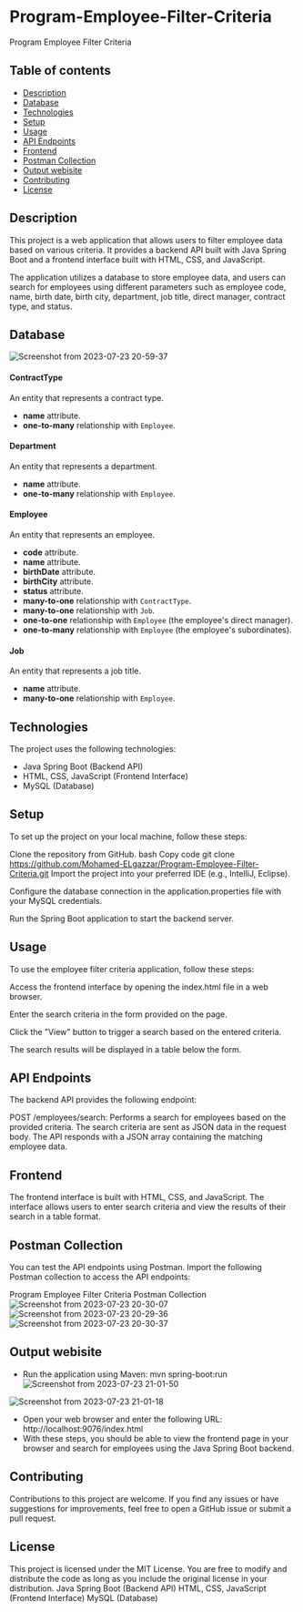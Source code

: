 # Program-Employee-Filter-Criteria
Program Employee Filter Criteria

## Table of contents
* [Description](#description)
* [Database](#database)
* [Technologies](#technologies)
* [Setup](#setup)
* [Usage](#usage)
* [API Endpoints](#api_endpoints)
* [Frontend](#frontend)
* [Postman Collection](#postman_collection)
* [Output webisite](#output_of_website)
* [Contributing](#contributing)
* [License](#license)

## Description
This project is a web application that allows users to filter employee data based on various criteria. It provides a backend API built with Java Spring Boot and a frontend interface built with HTML, CSS, and JavaScript.

The application utilizes a database to store employee data, and users can search for employees using different parameters such as employee code, name, birth date, birth city, department, job title, direct manager, contract type, and status.

## Database
![Screenshot from 2023-07-23 20-59-37](https://github.com/Mohamed-ELgazzar/Program-Employee-Filter-Criteria/assets/122599973/f13a0568-2536-4de1-a17f-8dc15b5e3434)
#### ContractType

An entity that represents a contract type.

* **name** attribute.
* **one-to-many** relationship with `Employee`.

#### Department

An entity that represents a department.

* **name** attribute.
* **one-to-many** relationship with `Employee`.

#### Employee

An entity that represents an employee.

* **code** attribute.
* **name** attribute.
* **birthDate** attribute.
* **birthCity** attribute.
* **status** attribute.
* **many-to-one** relationship with `ContractType`.
* **many-to-one** relationship with `Job`.
* **one-to-one** relationship with `Employee` (the employee's direct manager).
* **one-to-many** relationship with `Employee` (the employee's subordinates).

#### Job

An entity that represents a job title.

* **name** attribute.
* **many-to-one** relationship with `Employee`.
## Technologies
The project uses the following technologies:

* Java Spring Boot (Backend API)
* HTML, CSS, JavaScript (Frontend Interface)
* MySQL (Database)
## Setup
To set up the project on your local machine, follow these steps:

Clone the repository from GitHub.
bash
Copy code
git clone https://github.com/Mohamed-ELgazzar/Program-Employee-Filter-Criteria.git
Import the project into your preferred IDE (e.g., IntelliJ, Eclipse).

Configure the database connection in the application.properties file with your MySQL credentials.

Run the Spring Boot application to start the backend server.

## Usage
To use the employee filter criteria application, follow these steps:

Access the frontend interface by opening the index.html file in a web browser.

Enter the search criteria in the form provided on the page.

Click the "View" button to trigger a search based on the entered criteria.

The search results will be displayed in a table below the form.

## API Endpoints
The backend API provides the following endpoint:

POST /employees/search: Performs a search for employees based on the provided criteria. The search criteria are sent as JSON data in the request body. The API responds with a JSON array containing the matching employee data.

## Frontend
The frontend interface is built with HTML, CSS, and JavaScript. The interface allows users to enter search criteria and view the results of their search in a table format.

## Postman Collection
You can test the API endpoints using Postman. Import the following Postman collection to access the API endpoints:

Program Employee Filter Criteria Postman Collection
![Screenshot from 2023-07-23 20-30-07](https://github.com/Mohamed-ELgazzar/Program-Employee-Filter-Criteria/assets/122599973/c55dd86f-9c4a-4a01-9dbb-2c420c6b1c66)
![Screenshot from 2023-07-23 20-29-36](https://github.com/Mohamed-ELgazzar/Program-Employee-Filter-Criteria/assets/122599973/5bedc80d-7881-4dd4-9e8e-e339211b3e23)
![Screenshot from 2023-07-23 20-30-37](https://github.com/Mohamed-ELgazzar/Program-Employee-Filter-Criteria/assets/122599973/b68ae93c-7e46-4ce5-ac6f-0693707d02ae)

## Output webisite
* Run the application using Maven:
     mvn spring-boot:run
![Screenshot from 2023-07-23 21-01-50](https://github.com/Mohamed-ELgazzar/Program-Employee-Filter-Criteria/assets/122599973/8f4ed58b-0a9a-42e5-b48c-ad7d6b6da576)

![Screenshot from 2023-07-23 21-01-18](https://github.com/Mohamed-ELgazzar/Program-Employee-Filter-Criteria/assets/122599973/1c4a4ef8-9fb8-43fa-a4e1-b643ea50706b)

* Open your web browser and enter the following URL:
    http://localhost:9076/index.html
* With these steps, you should be able to view the frontend page in your browser and search for employees using the Java Spring Boot backend.

## Contributing
Contributions to this project are welcome. If you find any issues or have suggestions for improvements, feel free to open a GitHub issue or submit a pull request.

## License
This project is licensed under the MIT License. You are free to modify and distribute the code as long as you include the original license in your distribution.
Java Spring Boot (Backend API)
HTML, CSS, JavaScript (Frontend Interface)
MySQL (Database)
